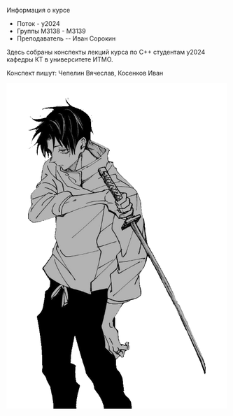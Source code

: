 Информация о курсе

* Поток - y2024
* Группы М3138 - М3139
* Преподаватель -- Иван Сорокин

Здесь собраны конспекты лекций курса по С++ студентам y2024 кафедры КТ в университете ИТМО.

Конспект пишут: Чепелин Вячеслав, Косенков Иван

![obligatory anime](./assets/transparent_youta.png) 

